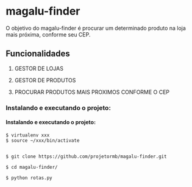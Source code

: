 # magalu-finder

O objetivo do magalu-finder é procurar um determinado produto na loja mais próxima, conforme seu CEP.


## Funcionalidades

1. GESTOR DE LOJAS

2. GESTOR DE PRODUTOS

3. PROCURAR PRODUTOS MAIS PROXIMOS CONFORME O CEP


### Instalando e executando o projeto:


#### Instalando e executando o projeto:

    $ virtualenv xxx
    $ source ~/xxx/bin/activate


    $ git clone https://github.com/projetormb/magalu-finder.git
 
    $ cd magalu-finder/
 
    $ python rotas.py

